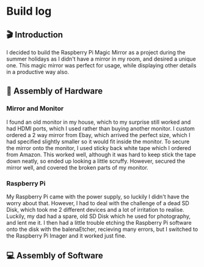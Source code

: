 # Build log

## 🎬 Introduction
I decided to build the Raspberry Pi Magic Mirror as a project during the summer holidays as I didn't have a mirror in my room, and desired a unique one. This magic mirror was perfect for usage, while displaying other details in a productive way also.

## 🔩 Assembly of Hardware
### Mirror and Monitor
I found an old monitor in my house, which to my surprise still worked and had HDMI ports, which I used rather than buying another monitor. I custom ordered a 2 way mirror from Ebay, which arrived the perfect size, which I had specified slightly smaller so it would fit inside the monitor. To secure the mirror onto the monitor, I used sticky back white tape which I ordered from Amazon. This worked well, although it was hard to keep stick the tape down neatly, so ended up looking a little scruffy. However, secured the mirror well, and covered the broken parts of my monitor.

### Raspberry Pi
My Raspberry Pi came with the power supply, so luckily I didn't have the worry about that. However, I had to deal with the challenge of a dead SD Disk, which took me 2 different devices and a lot of irritation to realise. Luckily, my dad had a spare, old SD Disk which he used for photography, and lent me it. I then had a little trouble etching the Raspberry Pi software onto the disk with the balenaEtcher, recieving many errors, but I switched to the Raspberry Pi Imager and it worked just fine.

## 💻 Assembly of Software
